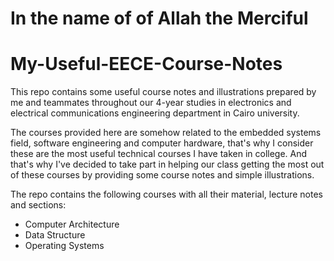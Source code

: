 #                                               **In the name of of Allah the Merciful**

# My-Useful-EECE-Course-Notes
This repo contains some useful course notes and illustrations prepared by me and teammates throughout our 4-year studies in electronics and electrical communications engineering department in Cairo university.

The courses provided here are somehow related to the embedded systems field, software engineering and computer hardware, that's why I consider these are the most useful technical courses I have taken in college. And that's why I've decided to take part in helping our class getting the most out of these courses by providing some course notes and simple illustrations.

The repo contains the following courses with all their material, lecture notes and sections:
* Computer Architecture
* Data Structure
* Operating Systems
